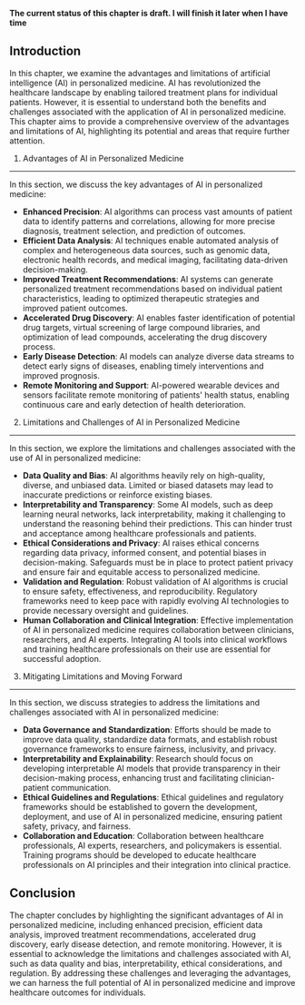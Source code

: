 **The current status of this chapter is draft. I will finish it later when I have time**

Introduction
------------

In this chapter, we examine the advantages and limitations of artificial intelligence (AI) in personalized medicine. AI has revolutionized the healthcare landscape by enabling tailored treatment plans for individual patients. However, it is essential to understand both the benefits and challenges associated with the application of AI in personalized medicine. This chapter aims to provide a comprehensive overview of the advantages and limitations of AI, highlighting its potential and areas that require further attention.

1. Advantages of AI in Personalized Medicine
--------------------------------------------

In this section, we discuss the key advantages of AI in personalized medicine:

* **Enhanced Precision**: AI algorithms can process vast amounts of patient data to identify patterns and correlations, allowing for more precise diagnosis, treatment selection, and prediction of outcomes.
* **Efficient Data Analysis**: AI techniques enable automated analysis of complex and heterogeneous data sources, such as genomic data, electronic health records, and medical imaging, facilitating data-driven decision-making.
* **Improved Treatment Recommendations**: AI systems can generate personalized treatment recommendations based on individual patient characteristics, leading to optimized therapeutic strategies and improved patient outcomes.
* **Accelerated Drug Discovery**: AI enables faster identification of potential drug targets, virtual screening of large compound libraries, and optimization of lead compounds, accelerating the drug discovery process.
* **Early Disease Detection**: AI models can analyze diverse data streams to detect early signs of diseases, enabling timely interventions and improved prognosis.
* **Remote Monitoring and Support**: AI-powered wearable devices and sensors facilitate remote monitoring of patients' health status, enabling continuous care and early detection of health deterioration.

2. Limitations and Challenges of AI in Personalized Medicine
------------------------------------------------------------

In this section, we explore the limitations and challenges associated with the use of AI in personalized medicine:

* **Data Quality and Bias**: AI algorithms heavily rely on high-quality, diverse, and unbiased data. Limited or biased datasets may lead to inaccurate predictions or reinforce existing biases.
* **Interpretability and Transparency**: Some AI models, such as deep learning neural networks, lack interpretability, making it challenging to understand the reasoning behind their predictions. This can hinder trust and acceptance among healthcare professionals and patients.
* **Ethical Considerations and Privacy**: AI raises ethical concerns regarding data privacy, informed consent, and potential biases in decision-making. Safeguards must be in place to protect patient privacy and ensure fair and equitable access to personalized medicine.
* **Validation and Regulation**: Robust validation of AI algorithms is crucial to ensure safety, effectiveness, and reproducibility. Regulatory frameworks need to keep pace with rapidly evolving AI technologies to provide necessary oversight and guidelines.
* **Human Collaboration and Clinical Integration**: Effective implementation of AI in personalized medicine requires collaboration between clinicians, researchers, and AI experts. Integrating AI tools into clinical workflows and training healthcare professionals on their use are essential for successful adoption.

3. Mitigating Limitations and Moving Forward
--------------------------------------------

In this section, we discuss strategies to address the limitations and challenges associated with AI in personalized medicine:

* **Data Governance and Standardization**: Efforts should be made to improve data quality, standardize data formats, and establish robust governance frameworks to ensure fairness, inclusivity, and privacy.
* **Interpretability and Explainability**: Research should focus on developing interpretable AI models that provide transparency in their decision-making process, enhancing trust and facilitating clinician-patient communication.
* **Ethical Guidelines and Regulations**: Ethical guidelines and regulatory frameworks should be established to govern the development, deployment, and use of AI in personalized medicine, ensuring patient safety, privacy, and fairness.
* **Collaboration and Education**: Collaboration between healthcare professionals, AI experts, researchers, and policymakers is essential. Training programs should be developed to educate healthcare professionals on AI principles and their integration into clinical practice.

Conclusion
----------

The chapter concludes by highlighting the significant advantages of AI in personalized medicine, including enhanced precision, efficient data analysis, improved treatment recommendations, accelerated drug discovery, early disease detection, and remote monitoring. However, it is essential to acknowledge the limitations and challenges associated with AI, such as data quality and bias, interpretability, ethical considerations, and regulation. By addressing these challenges and leveraging the advantages, we can harness the full potential of AI in personalized medicine and improve healthcare outcomes for individuals.
